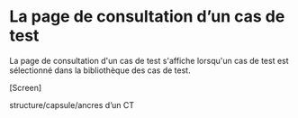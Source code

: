# La page de consultation d’un cas de test

La page de consultation d'un cas de test s'affiche lorsqu'un cas de test est sélectionné dans la bibliothèque des cas de test.

[Screen]



structure/capsule/ancres d’un CT
<!--stackedit_data:
eyJoaXN0b3J5IjpbLTc4ODY2NjkxNiwtMjA2NDUxMDM3Ml19
-->